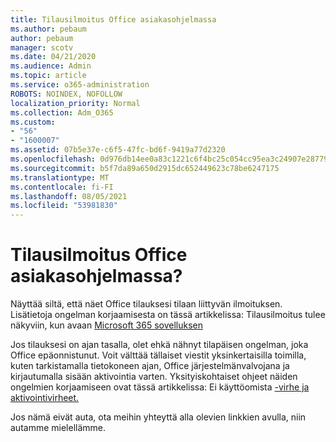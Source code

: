```yaml
---
title: Tilausilmoitus Office asiakasohjelmassa
ms.author: pebaum
author: pebaum
manager: scotv
ms.date: 04/21/2020
ms.audience: Admin
ms.topic: article
ms.service: o365-administration
ROBOTS: NOINDEX, NOFOLLOW
localization_priority: Normal
ms.collection: Adm_O365
ms.custom:
- "56"
- "1600007"
ms.assetid: 07b5e37e-c6f5-47fc-bd6f-9419a77d2320
ms.openlocfilehash: 0d976db14ee0a83c1221c6f4bc25c054cc95ea3c24907e2877988c3e0648d70b
ms.sourcegitcommit: b5f7da89a650d2915dc652449623c78be6247175
ms.translationtype: MT
ms.contentlocale: fi-FI
ms.lasthandoff: 08/05/2021
ms.locfileid: "53981830"
---
```

# <a name="subscription-notice-in-your-office-client"></a>Tilausilmoitus Office asiakasohjelmassa?

Näyttää siltä, että näet Office tilauksesi tilaan liittyvän ilmoituksen. Lisätietoja ongelman korjaamisesta on tässä artikkelissa: Tilausilmoitus tulee näkyviin, kun avaan [Microsoft 365 sovelluksen](https://support.office.com/article/A-subscription-notice-appears-when-I-open-an-Office-365-application-4cabe32c-f594-4c0e-9191-3d3ade10cceb.aspx)
  
Jos tilauksesi on ajan tasalla, olet ehkä nähnyt tilapäisen ongelman, joka Office epäonnistunut. Voit välttää tällaiset viestit yksinkertaisilla toimilla, kuten tarkistamalla tietokoneen ajan, Office järjestelmänvalvojana ja kirjautumalla sisään aktivointia varten. Yksityiskohtaiset ohjeet näiden ongelmien korjaamiseen ovat tässä artikkelissa: Ei käyttöomista [-virhe ja aktivointivirheet.](https://support.office.com/article/Unlicensed-Product-and-activation-errors-in-Office-0d23d3c0-c19c-4b2f-9845-5344fedc4380.aspx)
  
Jos nämä eivät auta, ota meihin yhteyttä alla olevien linkkien avulla, niin autamme mielellämme.
